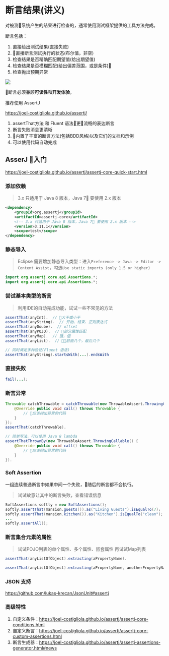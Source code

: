# 断言结果(讲义)

对被测系统产生的结果进行检查的，通常使用测试框架提供的工具方法完成。

断言包括：
1. 直接给出测试结果(直接失败)
2. 直接断言测试执行的状态(布尔值，非空)
3. 检查结果是否精确匹配期望值(给出期望值)
4. 检查结果是否模糊匹配(给出偏差范围，或是条件)
5. 检查抛出预期异常

![](http://xunitpatterns.com/Assertion%20Method.gif)

断言必须兼顾**可读性**和**开发体验**。

推荐使用 AssertJ

https://joel-costigliola.github.io/assertj/

1. assertThat方法 和 Fluent 语法更流畅的表达断言
2. 断言失败消息更清晰
3. 内置了丰富的断言方法(包括BDD风格)以及它们的文档和示例
4. 可以使用代码自动完成

## AsserJ 入门

https://joel-costigliola.github.io/assertj/assertj-core-quick-start.html

### 添加依赖

> 3.x 只适用于 Java 8 版本，Java 7 要使用 2.x 版本

```xml
<dependency>
    <groupId>org.assertj</groupId>
    <artifactId>assertj-core</artifactId>
    <!-- 3.x 只适用于 Java 8 版本，Java 7 要使用 2.x 版本 -->
    <version>3.11.1</version>
    <scope>test</scope>
</dependency>
```

### 静态导入

> Eclipse 需要增加静态导入类型：进入`Preference -> Java -> Editor -> Content Assist`，勾选`Use static imports (only 1.5 or higher)`

```java
import org.assertj.core.api.Assertions.*;
import org.assertj.core.api.Assertions.*;
```

### 尝试基本类型的断言

> 利用IDE的自动完成功能，试试一些不常见的方法

```java
assertThat(anyInt).  // 大于或小于
assertThat(anyString).  // 开始、结束、正则表达式
assertThat(anyDoube).  // offset
assertThat(anyPOJO).  // 部分属性匹配
assertThat(anyMap).  // 键，值
assertThat(anyList).  // 前面几个，最后几个

// 同时满足多种验证(Fluent 语法)
assertThat(anyString).startsWith(...).endsWith
```

### 直接失败

```java
fail(...);
```

### 断言异常

```java
Throwable catchThrowable = catchThrowable(new ThrowableAssert.ThrowingCallable() {
    @Override public void call() throws Throwable {
        // 应该抛出异常的代码
    }
});
assertThat(catchThrowable).

// 简单写法，可以使用 Java 8 lambda
assertThatThrownBy(new ThrowableAssert.ThrowingCallable() {
    @Override public void call() throws Throwable {
        // 应该抛出异常的代码
    }
}).
```

### Soft Assertion

一组连续普通断言中如果中间一个失败，随后的断言都不会执行。

> 试试故意让其中的断言失败，查看错误信息

```java
SoftAssertions softly = new SoftAssertions();
softly.assertThat(mansion.guests()).as("Living Guests").isEqualTo(7);
softly.assertThat(mansion.kitchen()).as("Kitchen").isEqualTo("clean");
...
softly.assertAll();
```

### 断言集合元素的属性

> 试试POJO列表的单个属性、多个属性、嵌套属性
> 再试试Map列表

```java
assertThat(anyListOfObject).extracting(aPropertyName).

assertThat(anyListOfObject).extracting(aPropertyName, anotherPropertyName).contains(tuple(aPropertyValue, anotherPropertyValue), ...)
```

### JSON 支持

https://github.com/lukas-krecan/JsonUnit#assertj

### 高级特性

1. 自定义条件：https://joel-costigliola.github.io/assertj/assertj-core-conditions.html
2. 自定义断言：https://joel-costigliola.github.io/assertj/assertj-core-custom-assertions.html
3. 断言生成器：https://joel-costigliola.github.io/assertj/assertj-assertions-generator.html#news